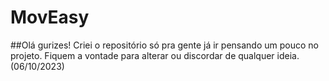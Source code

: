 # MovEasy

##Olá gurizes!
Criei o repositório só pra gente já ir pensando um pouco no projeto. Fiquem a vontade para alterar ou discordar de qualquer ideia. (06/10/2023)
